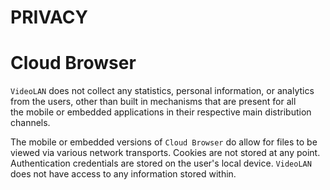PRIVACY
=======

# Cloud Browser

`VideoLAN` does not collect any statistics, personal information, or analytics  
from the users, other than built in mechanisms that are present for all  
the mobile or embedded applications in their respective main distribution  
channels.

The mobile or embedded versions of `Cloud Browser` do allow for files to be  
viewed via various network transports. Cookies are not stored at any point.  
Authentication credentials are stored on the user's local device. `VideoLAN`  
does not have access to any information stored within.
